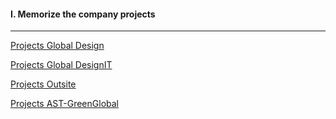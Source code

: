 #### I. Memorize the company projects
---

[Projects Global Design](https://github.com/daodc/Front-End-Develop-Technicals/blob/master/Memorize-the-company-projects-gd.md)

[Projects Global DesignIT](https://github.com/daodc/Front-End-Develop-Technicals/blob/master/Memorize-the-company-projects-gdit.md)

[Projects Outsite](https://github.com/daodc/Front-End-Develop-Technicals/blob/master/Memorize-the-company-projects-outsite.md)

[Projects AST-GreenGlobal](https://github.com/daodc/Front-End-Develop-Technicals/blob/master/Memorize-the-company-projects-ast-greenglobal.md)
